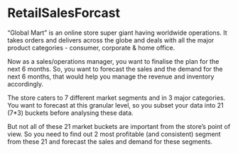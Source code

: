 # RetailSalesForcast
“Global Mart” is an online store super giant having worldwide operations. It takes orders and delivers across the globe and deals with all the major product categories - consumer, corporate & home office.
 
Now as a sales/operations manager, you want to finalise the plan for the next 6 months.  So, you want to forecast the sales and the demand for the next 6 months, that would help you manage the revenue and inventory accordingly.
 
The store caters to 7 different market segments and in 3 major categories. You want to forecast at this granular level, so you subset your data into 21 (7*3) buckets before analysing these data.
 
But not all of these 21 market buckets are important from the store’s point of view. So you need to find out 2 most profitable (and consistent) segment from these 21 and forecast the sales and demand for these segments.
